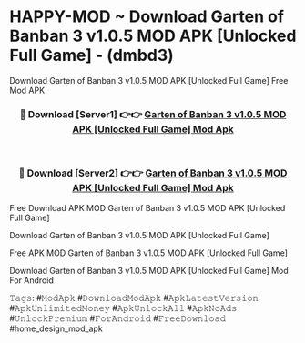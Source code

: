 # HAPPY-MOD ~ Download Garten of Banban 3 v1.0.5 MOD APK [Unlocked Full Game] - (dmbd3)
Download Garten of Banban 3 v1.0.5 MOD APK [Unlocked Full Game] Free Mod APK

<div align="center">
<h3>🔴 Download [Server1] 👉👉 <a href="https://apk-comot.site?title=Garten_of_Banban_3_v1.0.5_MOD_APK_[Unlocked_Full_Game]">Garten of Banban 3 v1.0.5 MOD APK [Unlocked Full Game] Mod Apk</a></h3><br>

<h3>🔴 Download [Server2] 👉👉 <a href="https://apk-comot.site?title=Garten_of_Banban_3_v1.0.5_MOD_APK_[Unlocked_Full_Game]">Garten of Banban 3 v1.0.5 MOD APK [Unlocked Full Game] Mod Apk</a></h3>
</div>


Free Download APK MOD Garten of Banban 3 v1.0.5 MOD APK [Unlocked Full Game]

Download Garten of Banban 3 v1.0.5 MOD APK [Unlocked Full Game] 

Free APK MOD Garten of Banban 3 v1.0.5 MOD APK [Unlocked Full Game] 

Download Garten of Banban 3 v1.0.5 MOD APK [Unlocked Full Game] Mod For Android

𝚃𝚊𝚐𝚜: #𝙼𝚘𝚍𝙰𝚙𝚔 #𝙳𝚘𝚠𝚗𝚕𝚘𝚊𝚍𝙼𝚘𝚍𝙰𝚙𝚔 #𝙰𝚙𝚔𝙻𝚊𝚝𝚎𝚜𝚝𝚅𝚎𝚛𝚜𝚒𝚘𝚗 #𝙰𝚙𝚔𝚄𝚗𝚕𝚒𝚖𝚒𝚝𝚎𝚍𝙼𝚘𝚗𝚎𝚢 #𝙰𝚙𝚔𝚄𝚗𝚕𝚘𝚌𝚔𝙰𝚕𝚕 #𝙰𝚙𝚔𝙽𝚘𝙰𝚍𝚜 #𝚄𝚗𝚕𝚘𝚌𝚔𝙿𝚛𝚎𝚖𝚒𝚞𝚖 #𝙵𝚘𝚛𝙰𝚗𝚍𝚛𝚘𝚒𝚍 #𝙵𝚛𝚎𝚎𝙳𝚘𝚠𝚗𝚕𝚘𝚊𝚍 #home_design_mod_apk